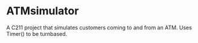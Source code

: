 # ATMsimulator
A C211 project that simulates customers coming to and from an ATM.  Uses Timer() to be turnbased.
